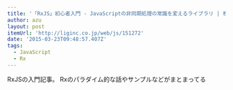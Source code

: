 ```yaml
---
title: '「RxJS」初心者入門 - JavaScriptの非同期処理の常識を変えるライブラリ | 株式会社LIG'
author: azu
layout: post
itemUrl: 'http://liginc.co.jp/web/js/151272'
date: '2015-03-23T09:48:57.407Z'
tags:
  - JavaScript
  - Rx
---
```

RxJSの入門記事。
Rxのパラダイム的な話やサンプルなどがまとまってる
